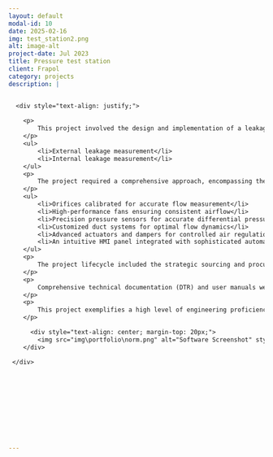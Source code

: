 ```yaml
---
layout: default
modal-id: 10
date: 2025-02-16
img: test_station2.png
alt: image-alt
project-date: Jul 2023
title: Pressure test station
client: Frapol
category: projects
description: |


  <div style="text-align: justify;">
    
    <p>
        This project involved the design and implementation of a leakage measurement stand in accordance with the PN EN 13141-7 standard, which outlines the methodology for testing the airtightness of recuperators. The primary objectives of the system were to ensure precise and reliable:
    </p>
    <ul>
        <li>External leakage measurement</li>
        <li>Internal leakage measurement</li>
    </ul>
    <p>
        The project required a comprehensive approach, encompassing the specification and integration of all essential components. This included:
    </p>
    <ul>
        <li>Orifices calibrated for accurate flow measurement</li>
        <li>High-performance fans ensuring consistent airflow</li>
        <li>Precision pressure sensors for accurate differential pressure readings</li>
        <li>Customized duct systems for optimal flow dynamics</li>
        <li>Advanced actuators and dampers for controlled air regulation</li>
        <li>An intuitive HMI panel integrated with sophisticated automation systems for streamlined operation and monitoring</li>
    </ul>
    <p>
        The project lifecycle included the strategic sourcing and procurement of all equipment, ensuring that components met the highest industry standards and were ready for seamless integration during the production phase. 
    </p>
    <p>
        Comprehensive technical documentation (DTR) and user manuals were meticulously developed, providing detailed guidance on installation, operation, and maintenance procedures. These documents were crafted to enhance user understanding and ensure safe, efficient utilization of the measurement stand.
    </p>
    <p>
        This project exemplifies a high level of engineering proficiency and commitment to quality, delivering a reliable solution for accurate leakage testing while adhering to stringent industry standards.
    </p>

      <div style="text-align: center; margin-top: 20px;">
        <img src="img\portfolio\norm.png" alt="Software Screenshot" style="max-width: 100%; height: auto; border: 1px solid #ddd; border-radius: 5px; padding: 5px;">
    </div>

 </div>






 




---
```

